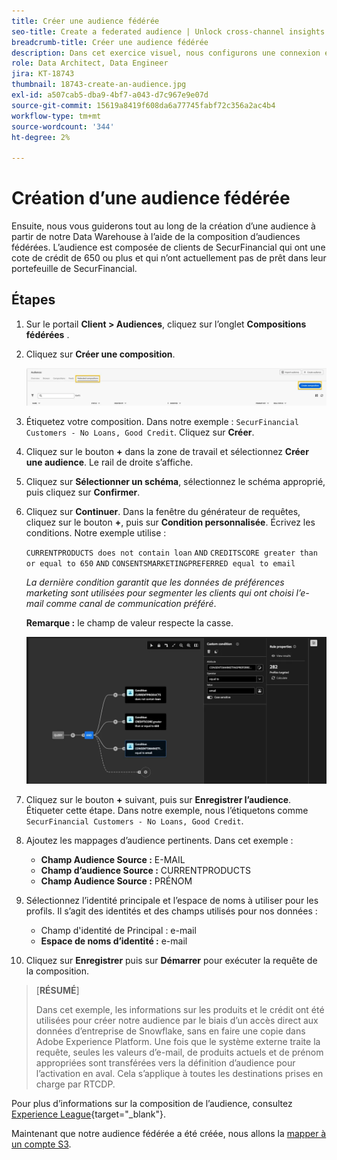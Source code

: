 ```yaml
---
title: Créer une audience fédérée
seo-title: Create a federated audience | Unlock cross-channel insights with Federated Audience Composition
breadcrumb-title: Créer une audience fédérée
description: Dans cet exercice visuel, nous configurons une connexion entre Adobe Experience Platform et votre Data Warehouse d’entreprise pour activer la composition d’audiences fédérées.
role: Data Architect, Data Engineer
jira: KT-18743
thumbnail: 18743-create-an-audience.jpg
exl-id: a507cab5-dba9-4bf7-a043-d7c967e9e07d
source-git-commit: 15619a8419f608da6a77745fabf72c356a2ac4b4
workflow-type: tm+mt
source-wordcount: '344'
ht-degree: 2%

---
```


# Création d’une audience fédérée

Ensuite, nous vous guiderons tout au long de la création d’une audience à partir de notre Data Warehouse à l’aide de la composition d’audiences fédérées. L’audience est composée de clients de SecurFinancial qui ont une cote de crédit de 650 ou plus et qui n’ont actuellement pas de prêt dans leur portefeuille de SecurFinancial.

## Étapes

1. Sur le portail **Client > Audiences**, cliquez sur l’onglet **Compositions fédérées** .
2. Cliquez sur **Créer une composition**.

   ![create-composition](assets/create-composition.png)

3. Étiquetez votre composition. Dans notre exemple : `SecurFinancial Customers - No Loans, Good Credit`. Cliquez sur **Créer**.

4. Cliquez sur le bouton **+** dans la zone de travail et sélectionnez **Créer une audience**. Le rail de droite s’affiche.

5. Cliquez sur **Sélectionner un schéma**, sélectionnez le schéma approprié, puis cliquez sur **Confirmer**.

6. Cliquez sur **Continuer**. Dans la fenêtre du générateur de requêtes, cliquez sur le bouton **+**, puis sur **Condition personnalisée**. Écrivez les conditions. Notre exemple utilise :

   `CURRENTPRODUCTS does not contain loan`
   `AND`
   `CREDITSCORE greater than or equal to 650`
   `AND`
   `CONSENTSMARKETINGPREFERRED equal to email`

   *La dernière condition garantit que les données de préférences marketing sont utilisées pour segmenter les clients qui ont choisi l’e-mail comme canal de communication préféré*.

   **Remarque :** le champ de valeur respecte la casse.

   ![query-builder](assets/query-builder.png)

7. Cliquez sur le bouton **+** suivant, puis sur **Enregistrer l’audience**. Étiqueter cette étape. Dans notre exemple, nous l’étiquetons comme `SecurFinancial Customers - No Loans, Good Credit`.

8. Ajoutez les mappages d’audience pertinents. Dans cet exemple :

   - **Champ Audience Source :** E-MAIL
   - **Champ d’audience Source :** CURRENTPRODUCTS
   - **Champ Audience Source :** PRÉNOM

9. Sélectionnez l’identité principale et l’espace de noms à utiliser pour les profils. Il s’agit des identités et des champs utilisés pour nos données :

   - Champ d&#39;identité de Principal **&#x200B;**&#x200B;: e-mail
   - **Espace de noms d’identité :** e-mail

10. Cliquez sur **Enregistrer** puis sur **Démarrer** pour exécuter la requête de la composition.

>[**RÉSUMÉ**]
>
> Dans cet exemple, les informations sur les produits et le crédit ont été utilisées pour créer notre audience par le biais d’un accès direct aux données d’entreprise de Snowflake, sans en faire une copie dans Adobe Experience Platform. Une fois que le système externe traite la requête, seules les valeurs d’e-mail, de produits actuels et de prénom appropriées sont transférées vers la définition d’audience pour l’activation en aval. Cela s’applique à toutes les destinations prises en charge par RTCDP.

Pour plus d’informations sur la composition de l’audience, consultez [Experience League](https://experienceleague.adobe.com/en/docs/federated-audience-composition/using/compositions/create-composition/create-composition){target="_blank"}.

Maintenant que notre audience fédérée a été créée, nous allons la [mapper à un compte S3](map-federated-audience-to-s3.md).

